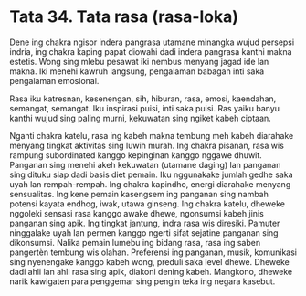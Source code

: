 # Tata 34. Tata rasa (rasa-loka)

Dene ing chakra ngisor indera pangrasa utamane minangka wujud persepsi indria, ing chakra kaping papat diowahi dadi indera pangrasa kanthi makna estetis. Wong sing mlebu pesawat iki nembus menyang jagad ide lan makna. Iki menehi kawruh langsung, pengalaman babagan inti saka pengalaman emosional.

Rasa iku katresnan, kesenengan, sih, hiburan, rasa, emosi, kaendahan, semangat, semangat. Iku inspirasi puisi, inti saka puisi. Ras yaiku banyu kanthi wujud sing paling murni, kekuwatan sing ngiket kabeh ciptaan.

Nganti chakra katelu, rasa ing kabeh makna tembung meh kabeh diarahake menyang tingkat aktivitas sing luwih murah. Ing chakra pisanan, rasa wis rampung subordinated kanggo kepinginan kanggo nggawe dhuwit. Panganan sing menehi akeh kekuwatan (utamane daging) lan panganan sing dituku siap dadi basis diet pemain. Iku nggunakake jumlah gedhe saka uyah lan rempah-rempah. Ing chakra kapindho, energi diarahake menyang sensualitas. Ing kene pemain kasengsem ing panganan sing nambah potensi kayata endhog, iwak, utawa ginseng. Ing chakra katelu, dheweke nggoleki sensasi rasa kanggo awake dhewe, ngonsumsi kabeh jinis panganan sing apik. Ing tingkat jantung, indra rasa wis diresiki. Pamuter ninggalake uyah lan permen kanggo ngerti sifat sejatine panganan sing dikonsumsi. Nalika pemain lumebu ing bidang rasa, rasa ing saben pangertèn tembung wis olahan. Preferensi ing panganan, musik, komunikasi sing nyenengake kanggo kabeh wong, preduli saka level dhewe. Dheweke dadi ahli lan ahli rasa sing apik, diakoni dening kabeh. Mangkono, dheweke narik kawigaten para penggemar sing pengin teka ing negara kasebut.
